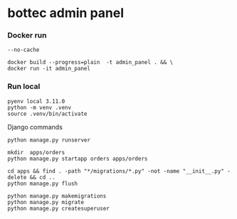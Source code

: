 # bottec admin panel


### Docker run
```commandline
--no-cache

docker build --progress=plain  -t admin_panel . && \
docker run -it admin_panel
```

### Run local
```commandline
pyenv local 3.11.0
python -m venv .venv
source .venv/bin/activate
```


Django commands
```commandline
python manage.py runserver

mkdir  apps/orders
python manage.py startapp orders apps/orders

cd apps && find . -path "*/migrations/*.py" -not -name "__init__.py" -delete && cd ..
python manage.py flush

python manage.py makemigrations
python manage.py migrate
python manage.py createsuperuser
```